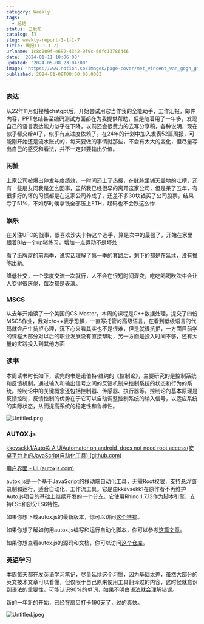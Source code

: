 ```yaml
---
category: Weekly
tags:
  - 总结
status: 已发布
catalog: []
slug: weekly-report-1-1-1-7
title: 周报(1.1-1.7)
urlname: 1c8c009f-e692-4342-9f9c-66fc13786446
date: '2024-01-11 18:06:00'
updated: '2024-05-08 23:04:00'
image: 'https://www.notion.so/images/page-cover/met_vincent_van_gogh_ginoux.jpg'
published: 2024-01-08T08:00:00.000Z
---
```


### 表达


从22年11月份接触chatgpt后，开始尝试用它当作我的全能助手，工作汇报，邮件内容，PPT总结甚至编码测试方面都在为我提供帮助，但是随着用了一年多，发现自己的语言表达能力似乎在下降，以前还会很费力的去写分享稿，各种说明，现在似乎都交给AI了，似乎有点过度依赖了。在24年的计划中加入发表52篇周报，可能刚开始还是流水账式的，每天要做的事情就那些，不会有太大的变化，但尽量写出自己的感受和看法，并不一定非要输出价值。


### 闲扯


上家公司被爆出停发年度绩效，一时间还上了热搜，在脉脉里铺天盖地的吐槽，还有一些朋友问我是怎么回事，虽然我已经很早的离开这家公司，但是呆了五年，有很多好的坏的习惯都是在这家公司养成了，还差不多30块钱买了公司股票，结果亏了51%，不如那时候拿钱全部压上ETH，起码也不会跌这么惨


### 娱乐


在关注UFC的战事，很喜欢沙夫卡特这个选手，算是次中的最强了，开始在家里跟着B站一个up猪练习，增加一点运动不是坏处


看了纸牌屋的前两季，说实话理解了第一季的套路后，剩下的都是在延续，没有推陈出新。


降低社交，一个季度交流一次就行，人不会在很短时间骤变，吃吃喝喝吹吹牛会让人变得很厌倦，每次都是表演。


### MSCS


从去年开始读了一个美国的CS Master，本周的课程是C++数据处理，提交了四份MSCS作业，我对c/c++表示恐惧，一直写托管的高级语言，在看到低级语言的代码就会产生抗拒心理，沉下心来看其实也不是很难，但是就很抗拒，一方面目前学的课程大部分对以后的职业发展没有直接帮助，另一方面是投入时间不够，还有大量的实践投入到其他方面


### 读书


本周读书时长如下，读完的书是诺伯特·维纳的《控制论》，主要研究的是控制系统和反馈机制，通过输入和输出信号之间的反馈机制来控制系统的状态和行为的系统。控制论中的关键概念还包括控制器、传感器、执行器等。控制论的基本原理是反馈控制，反馈控制的优势在于它可以自动调整控制系统的输入信号，以适应系统的实际状态，从而提高系统的稳定性和鲁棒性。


![Untitled.png](https://prod-files-secure.s3.us-west-2.amazonaws.com/5d24fe63-e567-4804-86f9-9fdc62e13082/4d744901-b410-4924-8554-36cce6e9aab7/Untitled.png?X-Amz-Algorithm=AWS4-HMAC-SHA256&X-Amz-Content-Sha256=UNSIGNED-PAYLOAD&X-Amz-Credential=ASIAZI2LB466ZJVID7TI%2F20250309%2Fus-west-2%2Fs3%2Faws4_request&X-Amz-Date=20250309T053254Z&X-Amz-Expires=3600&X-Amz-Security-Token=IQoJb3JpZ2luX2VjECUaCXVzLXdlc3QtMiJHMEUCIGFKqX65s3sdUC3Rpu7QZUrm%2F3Dhjya3eT%2B6xxgLgcK9AiEApkWVd4H9X5nSt1iBUNY%2Fm6wB6aWQ5I2UuKU4XWqkcs4q%2FwMIbhAAGgw2Mzc0MjMxODM4MDUiDG6uzfI%2Bbmh0tqSKhircAyFhUGHJgWrPFQHcjGuwWD6785qWUWD1J8PkazmHsYRPK5zMFK9c20IFGL8aFhixdPs%2BzHKFkag3cVffHazK%2Fn1aIGVs44YlCFPpFMvQTh0u9AiRvBEn7lBhMU56Cqse3bCrBPRhCn335BtWNNIETbwsIf5Gb9u3YfYHRRX2LLobvZACMIaQElGyCQL1CYfgrxZF1X5PJrYHddPkEe%2FXuuRmA9vtIaZBbS0fM5rFYwBA8utFRJ5ONK9B5kGnRk%2FQIsb6XRdYEd3c%2FQT8vHrFjReAwBJxHq%2F9bE0uSlZ2qlIrtdJQR5m5mbqUXAwA%2FBKnV63bMlK0OwHBFVkh4nEz5euq9MNMNyo0zo2jQDqrk6FZhrQEWI8B991u3Vfx9wILERBwH1k7dB3%2FhXsOYdq2jGNhRi9HjaY6Sr3K6tAUM73nMRref9AYL9LZ4S2wesdnUfFm6CeBm%2Fn4VkmHp3JbWo9uoz643FDh6ekLHnhb9A8r%2Fz3ZUVxiagDeCeFGdoPtk%2FZleMHYC%2B6%2Fp4JVfNhbwsFITlEtP3apI6RmmAIzHPOtT3jIGXvWdBC%2FxKyMdAku7x7TBPkFzqeqH0cDOlA4EAcU7VXJzqr%2BO8KnYRCymNbhT2IRhKPykDX%2B78hEML3GtL4GOqUBYI5cAoZFwaoGk28HBfe2RXPIiE4iUZMasoltISvq%2BMYAh4IjzWSkkhxbPQ%2BMMBQB2S7EWUkG%2BCYju1TDIzsC0GulrbT1%2F2BnN4D4R7Bbfhb%2BC5LniPys6PIq07%2FPD3CTtL23M4tvLu%2BiIii%2FQFqXqU2qziRMZvI6HXEOZMu4Xlb7Hux8AyVIy9c2BmQUoiluvgTghSFX5OO42KkmvY%2FdEtoQmz2i&X-Amz-Signature=d31e3f5fd1c9d39ebf945071bec38ad40bc08aac135267ef863df11eef20dd5e&X-Amz-SignedHeaders=host&x-id=GetObject)


### AUTOX.js


[kkevsekk1/AutoX: A UiAutomator on android, does not need root access(安卓平台上的JavaScript自动化工具) (github.com)](https://github.com/kkevsekk1/AutoX)


[用户界面 - UI (autoxjs.com)](http://doc.autoxjs.com/#/ui)


autox.js是一个基于JavaScript的移动端自动化工具，无需Root权限，支持悬浮窗录制和运行，适合自动化、工作流工具。它是由kkevsekk1在原作者不再维护Auto.js项目的基础上继续开发的一个分支。它使用Rhino 1.7.13作为脚本引擎，支持ES5和部分ES6特性。


如果你想下载autox.js的最新版本，你可以访问[这个链接](https://github.com/kkevsekk1/AutoX/releases)。


如果你想了解如何用autox.js编写和运行自动化脚本，你可以参考[这篇文章](https://www.cnblogs.com/ghj1976/p/autoxjs.html)。


如果你想查看autox.js的源码和文档，你可以访问[这个仓库](https://github.com/kkevsekk1/AutoX)。


### 英语学习


本周每天都在发英语学习笔记，尽量延续这个习惯，因为基础太差，虽然大部分的英文技术文章可以看懂，但仅限于自己原来使用工具翻译过的内容，这时候就意识到语法的重要性，可能认识90%的单词，如果不明白语法就会理解错误。


新的一年新的开始，已经在扇贝打卡190天了，过的真快。


![Untitled.jpeg](https://prod-files-secure.s3.us-west-2.amazonaws.com/5d24fe63-e567-4804-86f9-9fdc62e13082/c04d3014-4bd3-4142-a613-19220f0a3512/Untitled.jpeg?X-Amz-Algorithm=AWS4-HMAC-SHA256&X-Amz-Content-Sha256=UNSIGNED-PAYLOAD&X-Amz-Credential=ASIAZI2LB466ZJVID7TI%2F20250309%2Fus-west-2%2Fs3%2Faws4_request&X-Amz-Date=20250309T053254Z&X-Amz-Expires=3600&X-Amz-Security-Token=IQoJb3JpZ2luX2VjECUaCXVzLXdlc3QtMiJHMEUCIGFKqX65s3sdUC3Rpu7QZUrm%2F3Dhjya3eT%2B6xxgLgcK9AiEApkWVd4H9X5nSt1iBUNY%2Fm6wB6aWQ5I2UuKU4XWqkcs4q%2FwMIbhAAGgw2Mzc0MjMxODM4MDUiDG6uzfI%2Bbmh0tqSKhircAyFhUGHJgWrPFQHcjGuwWD6785qWUWD1J8PkazmHsYRPK5zMFK9c20IFGL8aFhixdPs%2BzHKFkag3cVffHazK%2Fn1aIGVs44YlCFPpFMvQTh0u9AiRvBEn7lBhMU56Cqse3bCrBPRhCn335BtWNNIETbwsIf5Gb9u3YfYHRRX2LLobvZACMIaQElGyCQL1CYfgrxZF1X5PJrYHddPkEe%2FXuuRmA9vtIaZBbS0fM5rFYwBA8utFRJ5ONK9B5kGnRk%2FQIsb6XRdYEd3c%2FQT8vHrFjReAwBJxHq%2F9bE0uSlZ2qlIrtdJQR5m5mbqUXAwA%2FBKnV63bMlK0OwHBFVkh4nEz5euq9MNMNyo0zo2jQDqrk6FZhrQEWI8B991u3Vfx9wILERBwH1k7dB3%2FhXsOYdq2jGNhRi9HjaY6Sr3K6tAUM73nMRref9AYL9LZ4S2wesdnUfFm6CeBm%2Fn4VkmHp3JbWo9uoz643FDh6ekLHnhb9A8r%2Fz3ZUVxiagDeCeFGdoPtk%2FZleMHYC%2B6%2Fp4JVfNhbwsFITlEtP3apI6RmmAIzHPOtT3jIGXvWdBC%2FxKyMdAku7x7TBPkFzqeqH0cDOlA4EAcU7VXJzqr%2BO8KnYRCymNbhT2IRhKPykDX%2B78hEML3GtL4GOqUBYI5cAoZFwaoGk28HBfe2RXPIiE4iUZMasoltISvq%2BMYAh4IjzWSkkhxbPQ%2BMMBQB2S7EWUkG%2BCYju1TDIzsC0GulrbT1%2F2BnN4D4R7Bbfhb%2BC5LniPys6PIq07%2FPD3CTtL23M4tvLu%2BiIii%2FQFqXqU2qziRMZvI6HXEOZMu4Xlb7Hux8AyVIy9c2BmQUoiluvgTghSFX5OO42KkmvY%2FdEtoQmz2i&X-Amz-Signature=2173756eb5961d92ff299cc002d811e1bd39ca994f31e4827223397918573c7f&X-Amz-SignedHeaders=host&x-id=GetObject)

